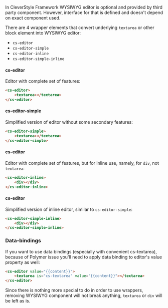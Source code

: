 In CleverStyle Framework WYSIWYG editor is optional and provided by third party component. However, interface for that is defined and doesn't depend on exact component used.

There are 4 wrapper elements that convert underlying `textarea` or other block element into WYSIWYG editor:
* `cs-editor`
* `cs-editor-simple`
* `cs-editor-inline`
* `cs-editor-simple-inline`

#### cs-editor
Editor with complete set of features:
```html
<cs-editor>
    <textarea></textarea>
</cs-editor>
```

#### cs-editor-simple
Simplified version of editor without some secondary features:
```html
<cs-editor-simple>
    <textarea></textarea>
</cs-editor-simple>
```

#### cs-editor
Editor with complete set of features, but for inline use, namely, for `div`, not `textarea`:
```html
<cs-editor-inline>
    <div></div>
</cs-editor-inline>
```

#### cs-editor
Simplified version of inline editor, similar to `cs-editor-simple`:
```html
<cs-editor-simple-inline>
    <div></div>
</cs-editor-simple-inline>
```

### Data-bindings
If you want to use data bindings (especially with convenient cs-textarea), because of Polymer issue you'll need to apply data binding to editor's value property as well:
```html
<cs-editor value="{{content}}">
    <textarea is="cs-textarea" value="{{content}}"></textarea>
</cs-editor>
```
Since there is nothing more special to do in order to use wrappers, removing WYSIWYG component will not break anything, `textarea` or `div` will be left as is.
